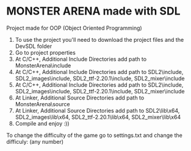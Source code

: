 # MONSTER ARENA made with SDL
Project made for OOP (Object Oriented Programming)

1. To use the project you'll need to download the project files and the DevSDL folder
2. Go to project properties
3. At C/C++, Additional Include Directories add path to MonsterArena\include
4. At C/C++, Additional Include Directories add path to SDL2\include, SDL2_images\include, SDL2_ttf-2.20.1\include, SDL2_mixer\include
4. At C/C++, Additional Include Directories add path to SDL2\include, SDL2_images\include, SDL2_ttf-2.20.1\include, SDL2_mixer\include
5. At Linker, Additional Source Directories add path to MonsterArena\source
6. At Linker, Additional Source Directories add path to SDL2\lib\x64, SDL2_images\lib\x64, SDL2_ttf-2.20.1\lib\x64, SDL2_mixer\lib\x64
7. Compile and enjoy :))

To change the difficulty of the game go to settings.txt and change the difficuly: (any number)
